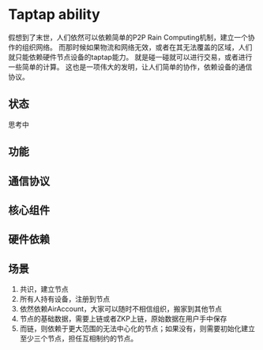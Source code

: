 # Taptap ability
假想到了末世，人们依然可以依赖简单的P2P Rain Computing机制，建立一个协作的组织网络。
而那时候如果物流和网络无效，或者在其无法覆盖的区域，人们就只能依赖硬件节点设备的taptap能力。
就是碰一碰就可以进行交易，或者进行一些简单的计算。
这也是一项伟大的发明，让人们简单的协作，依赖设备的通信协议。
## 状态
思考中

## 功能

## 通信协议

## 核心组件

## 硬件依赖

## 场景
1. 共识，建立节点
2. 所有人持有设备，注册到节点
3. 依然依赖AirAccount，大家可以随时不相信组织，搬家到其他节点
4. 节点的基础数据，需要上链或者ZKP上链，原始数据在用户手中保存
5. 而链，则依赖于更大范围的无法中心化的节点；如果没有，则需要初始化建立至少三个节点，担任互相制约的节点。